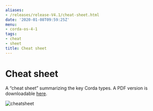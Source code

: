 ```yaml
---
aliases:
- /releases/release-V4.1/cheat-sheet.html
date: '2020-01-08T09:59:25Z'
menu:
- corda-os-4-1
tags:
- cheat
- sheet
title: Cheat sheet
---
```



# Cheat sheet

A “cheat sheet” summarizing the key Corda types. A PDF version is downloadable [here](/en/pdf/corda-cheat-sheet.pdf).

![cheatsheet](/en/images/cheatsheet.jpg "cheatsheet")

